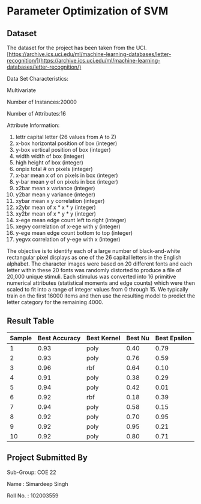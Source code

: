 # Parameter Optimization of SVM


## Dataset

The dataset for the project has been taken from the UCI.
[https://archive.ics.uci.edu/ml/machine-learning-databases/letter-recognition/](https://archive.ics.uci.edu/ml/machine-learning-databases/letter-recognition/)

Data Set Characteristics:  

Multivariate

Number of Instances:20000

Number of Attributes:16

Attribute Information:

1. lettr capital letter (26 values from A to Z)
2. x-box horizontal position of box (integer)
3. y-box vertical position of box (integer)
4. width width of box (integer)
5. high height of box (integer)
6. onpix total # on pixels (integer)
7. x-bar mean x of on pixels in box (integer)
8. y-bar mean y of on pixels in box (integer)
9. x2bar mean x variance (integer)
10. y2bar mean y variance (integer)
11. xybar mean x y correlation (integer)
12. x2ybr mean of x * x * y (integer)
13. xy2br mean of x * y * y (integer)
14. x-ege mean edge count left to right (integer)
15. xegvy correlation of x-ege with y (integer)
16. y-ege mean edge count bottom to top (integer)
17. yegvx correlation of y-ege with x (integer)


The objective is to identify each of a large number of black-and-white rectangular pixel displays as one of the 26 capital letters in the English alphabet. The character images were based on 20 different fonts and each letter within these 20 fonts was randomly distorted to produce a file of 20,000 unique stimuli. Each stimulus was converted into 16 primitive numerical attributes (statistical moments and edge counts) which were then scaled to fit into a range of integer values from 0 through 15. We typically train on the first 16000 items and then use the resulting model to predict the letter category for the remaining 4000.





## Result Table

| Sample  | Best Accuracy | Best Kernel | Best Nu | Best Epsilon |
| -----   | ------------- | ----------- | ------- | ------------ |
| 1 | 0.93| poly | 0.40 | 0.79 |
| 2 | 0.93| poly | 0.76 | 0.59 |
| 3 | 0.96 | rbf | 0.64 | 0.10 |
| 4 | 0.91 | poly | 0.38 | 0.29 |
| 5 | 0.94 | poly | 0.42 | 0.01 |
| 6 | 0.92 | rbf | 0.18 | 0.39 |
| 7 | 0.94 | poly| 0.58| 0.15 |
| 8 | 0.92 | poly | 0.70 | 0.95 |
| 9 | 0.92 | poly| 0.95 | 0.21 |
| 10 | 0.92 | poly | 0.80 | 0.71 |




## Project Submitted By

Sub-Group: COE 22

Name : Simardeep Singh 

Roll No. : 102003559



